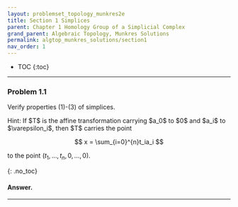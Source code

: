 ```yaml
---
layout: problemset_topology_munkres2e
title: Section 1 Simplices
parent: Chapter 1 Homology Group of a Simplicial Complex
grand_parent: Algebraic Topology, Munkres Solutions
permalink: algtop_munkres_solutions/section1
nav_order: 1
---
```


* TOC
{:toc}

---

<div class='problem_stmt in_progress' markdown='1'>

### Problem 1.1
Verify properties (1)-(3) of simplices.

<div class='problem_notes' markdown='1'>
Hint: If $T$ is the affine transformation carrying $a_0$ to $0$ and $a_i$ to $\varepsilon_i$, then $T$ carries the point

$$
  x = \sum_{i=0}^{n}t_ia_i
$$

to the point $(t_1, \dots, t_n, 0, \dots, 0)$.
</div>

{: .no_toc}
#### Answer.


</div>

---
